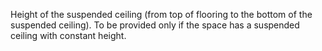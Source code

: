﻿Height of the suspended ceiling (from top of flooring to the bottom of the suspended ceiling). To be provided only if the space has a suspended ceiling with constant height.
